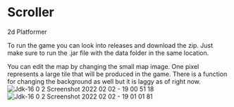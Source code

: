 # Scroller
2d Platformer

To run the game you can look into releases and download the zip. Just make sure to run the .jar file with the data folder in the same location.

You can edit the map by changing the small map image. One pixel represents a large tile that will be produced in the game. There is a function for changing the background as well but it is laggy as of right now.
![Jdk-16 0 2 Screenshot 2022 02 02 - 19 00 51 18](https://user-images.githubusercontent.com/47724472/152274542-868eb23d-b717-456b-8082-48e3f2f97a65.png)
![Jdk-16 0 2 Screenshot 2022 02 02 - 19 01 01 81](https://user-images.githubusercontent.com/47724472/152274544-6a514ef1-2dc0-47d0-ae2f-9e0ff4496233.png)
